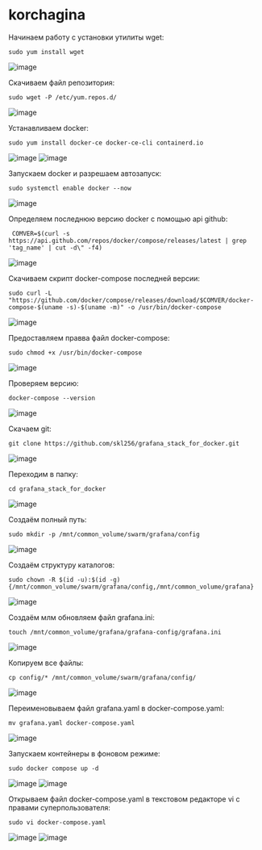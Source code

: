 # korchagina

Начинаем работу с установки утилиты wget:

`````sudo yum install wget`````

![image](https://github.com/user-attachments/assets/3c3d630d-bc97-48bd-b85d-585573da215d)

Скачиваем файл репозитория:

`````sudo wget -P /etc/yum.repos.d/`````

![image](https://github.com/user-attachments/assets/eef00eb9-303e-4ec7-b752-fd6bc7700a2a)

Устанавливаем docker:

`````sudo yum install docker-ce docker-ce-cli containerd.io`````

![image](https://github.com/user-attachments/assets/1c0e3aff-ab1b-412a-8549-7feafca68200)
![image](https://github.com/user-attachments/assets/c6f7afbf-a111-46a1-845c-1eb3f9264b82)

Запускаем docker и разрешаем автозапуск:

`````sudo systemctl enable docker --now`````

![image](https://github.com/user-attachments/assets/5ccdadc9-20da-49d3-87a2-eb9b01f8a46b)

 Определяем последнюю версию docker с помощью api github:

````` COMVER=$(curl -s https://api.github.com/repos/docker/compose/releases/latest | grep 'tag_name' | cut -d\" -f4)`````

![image](https://github.com/user-attachments/assets/323406a0-3f01-4205-81e8-b3c9d18f2bce)

Скачиваем скрипт docker-compose последней версии:

`````sudo curl -L "https://github.com/docker/compose/releases/download/$COMVER/docker-compose-$(uname -s)-$(uname -m)" -o /usr/bin/docker-compose`````

![image](https://github.com/user-attachments/assets/a6b8e225-7d2b-42cf-8908-f8a7abde9352)

Предоставляем правва файл docker-compose:

`````sudo chmod +x /usr/bin/docker-compose`````

![image](https://github.com/user-attachments/assets/79591ce8-d89f-452d-83c9-7918f0a68f1a)

Проверяем версию:

`````docker-compose --version`````

![image](https://github.com/user-attachments/assets/50f4b3b5-44b0-4ca0-818f-903fab2ae4c8)

Скачаем git:

`````git clone https://github.com/skl256/grafana_stack_for_docker.git`````

![image](https://github.com/user-attachments/assets/82fa5cd4-254d-4309-a9f7-74d6d2f5b839)

Переходим в папку:

`````cd grafana_stack_for_docker`````

![image](https://github.com/user-attachments/assets/4f734f26-5ca6-49f2-85c1-1f37633a6c2e)

Создаём полный путь:

`````sudo mkdir -p /mnt/common_volume/swarm/grafana/config`````

![image](https://github.com/user-attachments/assets/26a4e176-51d2-41bc-ad20-73c8f8e0b8a1)

Создаём структуру каталогов:

`````sudo chown -R $(id -u):$(id -g) {/mnt/common_volume/swarm/grafana/config,/mnt/common_volume/grafana}`````

![image](https://github.com/user-attachments/assets/ba26e191-3da2-4a30-90ff-794e56980bc8)

Создаём млм обновляем файл grafana.ini:

`````touch /mnt/common_volume/grafana/grafana-config/grafana.ini`````

![image](https://github.com/user-attachments/assets/5f599b7b-5d6e-432d-b52a-f2eab20e8955)

Копируем все файлы:

`````cp config/* /mnt/common_volume/swarm/grafana/config/ `````

![image](https://github.com/user-attachments/assets/d174d1c1-ba05-4d74-9fa0-77083cbdd547)

Переименовываем файл grafana.yaml в docker-compose.yaml:

`````mv grafana.yaml docker-compose.yaml`````

![image](https://github.com/user-attachments/assets/53c88747-7627-48f9-b368-58cd15bb32bf)

Запускаем контейнеры в фоновом режиме:

`````sudo docker compose up -d`````

![image](https://github.com/user-attachments/assets/2022042b-0b92-45e8-a1f0-f8a0b172f723)
![image](https://github.com/user-attachments/assets/f63284ad-7ec5-4b88-982b-623388effbe3)

Открываем файл docker-compose.yaml в текстовом редакторе vi с правами суперпользователя:

 `````sudo vi docker-compose.yaml`````
 
![image](https://github.com/user-attachments/assets/fed6e754-011f-499b-8df2-8d9a6dfb66c3)
![image](https://github.com/user-attachments/assets/375b6bc4-6d93-49bc-b02a-832b90ecfe5e)


